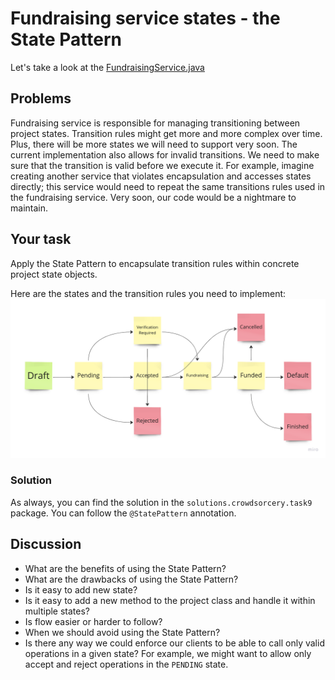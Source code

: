 # Fundraising service states - the State Pattern

Let's take a look at the
[FundraisingService.java](..%2Fsrc%2Fmain%2Fjava%2Fpl%2Fwojtyna%2Ftrainings%2Fdesignpatterns%2Fproblems%2Fcrowdsorcery%2Ftask9%2Fservices%2FFundraisingService.java)

## Problems
Fundraising service is responsible for managing transitioning between project states. Transition rules might get more and more complex over time. Plus, there will be more states we will need to support very soon. The current implementation also allows for invalid transitions. We need to make sure that the transition is valid before we execute it. For example, imagine creating another service that violates encapsulation and accesses states directly; this service would need to repeat the same transitions rules used in the fundraising service. Very soon, our code would be a nightmare to maintain.

## Your task
Apply the State Pattern to encapsulate transition rules within concrete project state objects.

Here are the states and the transition rules you need to implement:
![state.png](state.png)

### Solution
As always, you can find the solution in the `solutions.crowdsorcery.task9` package. You can follow the `@StatePattern` annotation.

## Discussion
- What are the benefits of using the State Pattern?
- What are the drawbacks of using the State Pattern?
- Is it easy to add new state?
- Is it easy to add a new method to the project class and handle it within multiple states?
- Is flow easier or harder to follow?
- When we should avoid using the State Pattern?
- Is there any way we could enforce our clients to be able to call only valid operations in a given state? For example, we might want to allow only accept and reject operations in the `PENDING` state.
